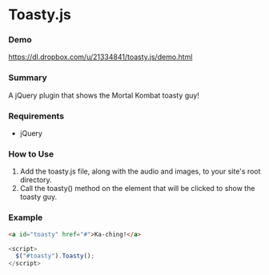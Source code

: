 # Toasty.js

### Demo
https://dl.dropbox.com/u/21334841/toasty.js/demo.html

### Summary
A jQuery plugin that shows the Mortal Kombat toasty guy!

### Requirements
+ jQuery

### How to Use
1. Add the toasty.js file, along with the audio and images, to your site's root directory.
1. Call the toasty() method on the element that will be clicked to show the toasty guy.

### Example
```html
<a id="toasty" href="#">Ka-ching!</a>
```

```js
<script>
  $("#toasty").Toasty();
</script>
```